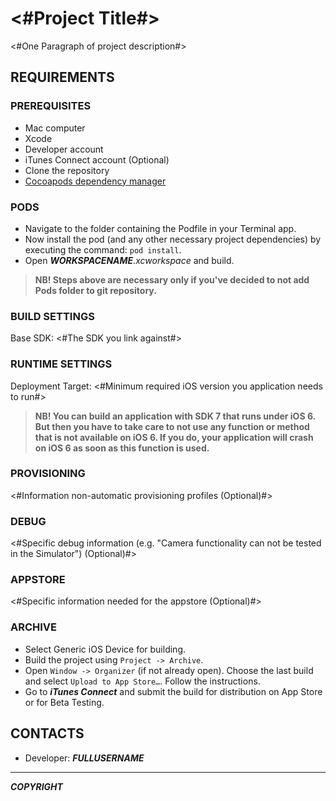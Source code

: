 #  <#Project Title#>

<#One Paragraph of project description#>

##  REQUIREMENTS

### PREREQUISITES

+ Mac computer
+ Xcode
+ Developer account
+ iTunes Connect account (Optional)
+ Clone the repository
+ [Cocoapods dependency manager](https://cocoapods.org/)

### PODS

+ Navigate to the folder containing the Podfile in your Terminal app.
+ Now install the pod (and any other necessary project dependencies) by executing the command: `pod install`.
+ Open *___WORKSPACENAME___.xcworkspace* and build.

> **NB! Steps above are necessary only if you've decided to not add Pods folder to git repository.**

### BUILD SETTINGS

Base SDK: <#The SDK you link against#>

### RUNTIME SETTINGS

Deployment Target: <#Minimum required iOS version you application needs to run#>

> **NB! You can build an application with SDK 7 that runs under iOS 6. But then you have to take care to not use any function or method that is not available on iOS 6. If you do, your application will crash on iOS 6 as soon as this function is used.**

### PROVISIONING

<#Information non-automatic provisioning profiles (Optional)#>

### DEBUG

<#Specific debug information (e.g. "Camera functionality can not be tested in the Simulator") (Optional)#>

### APPSTORE

<#Specific information needed for the appstore (Optional)#>

### ARCHIVE

+ Select Generic iOS Device for building.
+ Build the project using `Project -> Archive`.
+ Open `Window -> Organizer` (if not already open). Choose the last build and select `Upload to App Store…`. Follow the instructions.
+ Go to ***iTunes Connect*** and submit the build for distribution on App Store or for Beta Testing.

## CONTACTS

- Developer: ___FULLUSERNAME___

------

___COPYRIGHT___